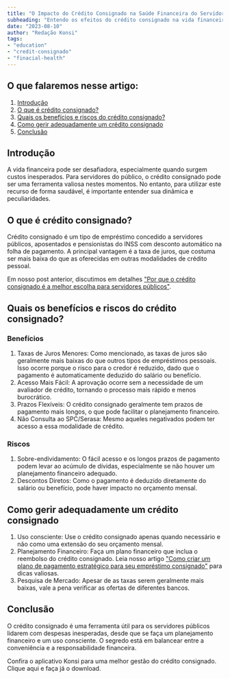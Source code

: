 ```yaml
---
title: "O Impacto do Crédito Consignado na Saúde Financeira do Servidor Público"
subheading: "Entendo os efeitos do crédito consignado na vida financeira do servidor público brasileiro"
date: "2023-08-10"
author: "Redação Konsi"
tags:
- "education"
- "credit-consignado"
- "finacial-health"
---
```


## O que falaremos nesse artigo:

1. [Introdução](#introduction)
2. [O que é crédito consignado?](#what-is-credit-consignado)
3. [Quais os benefícios e riscos do crédito consignado?](#pros-and-cons-of-credit-consignado)
4. [Como gerir adequadamente um crédito consignado](#how-to-handle-credit-consignado)
5. [Conclusão](#conclusion)

<a id='introduction'></a>
## Introdução

A vida financeira pode ser desafiadora, especialmente quando surgem custos inesperados. Para servidores do público, o crédito consignado pode ser uma ferramenta valiosa nestes momentos. No entanto, para utilizar este recurso de forma saudável, é importante entender sua dinâmica e peculiaridades.

<a id='what-is-credit-consignado'></a>
## O que é crédito consignado?

Crédito consignado é um tipo de empréstimo concedido a servidores públicos, aposentados e pensionistas do INSS com desconto automático na folha de pagamento. A principal vantagem é a taxa de juros, que costuma ser mais baixa do que as oferecidas em outras modalidades de crédito pessoal.

Em nosso post anterior, discutimos em detalhes ["Por que o crédito consignado é a melhor escolha para servidores públicos"](https://konsi.com.br/postagens/por-que-o-crdito-consignado-a-melhor-escolha-para-servidores-pblicos).

<a id='pros-and-cons-of-credit-consignado'></a>
## Quais os benefícios e riscos do crédito consignado?

### Benefícios

1. Taxas de Juros Menores: Como mencionado, as taxas de juros são geralmente mais baixas do que outros tipos de empréstimos pessoais. Isso ocorre porque o risco para o credor é reduzido, dado que o pagamento é automaticamente deduzido do salário ou benefício.
2. Acesso Mais Fácil: A aprovação ocorre sem a necessidade de um avaliador de crédito, tornando o processo mais rápido e menos burocrático.
3. Prazos Flexíveis: O crédito consignado geralmente tem prazos de pagamento mais longos, o que pode facilitar o planejamento financeiro.
4. Não Consulta ao SPC/Serasa: Mesmo aqueles negativados podem ter acesso a essa modalidade de crédito.

### Riscos

1. Sobre-endividamento: O fácil acesso e os longos prazos de pagamento podem levar ao acúmulo de dívidas, especialmente se não houver um planejamento financeiro adequado.
2. Descontos Diretos: Como o pagamento é deduzido diretamente do salário ou benefício, pode haver impacto no orçamento mensal.

<a id='how-to-handle-credit-consignado'></a>
## Como gerir adequadamente um crédito consignado

1. Uso consciente: Use o crédito consignado apenas quando necessário e não como uma extensão do seu orçamento mensal.
2. Planejamento Financeiro: Faça um plano financeiro que inclua o reembolso do crédito consignado. Leia nosso artigo ["Como criar um plano de pagamento estratégico para seu empréstimo consignado"](https://konsi.com.br/postagens/como-criar-um-plano-de-pagamento-estrategico-para-seu-emprstimo-consignado) para dicas valiosas.
3. Pesquisa de Mercado: Apesar de as taxas serem geralmente mais baixas, vale a pena verificar as ofertas de diferentes bancos.

<a id='conclusion'></a>
## Conclusão

O crédito consignado é uma ferramenta útil para os servidores públicos lidarem com despesas inesperadas, desde que se faça um planejamento financeiro e um uso consciente. O segredo está em balancear entre a conveniência e a responsabilidade financeira.

Confira o aplicativo Konsi para uma melhor gestão do crédito consignado. Clique aqui e faça já o download.